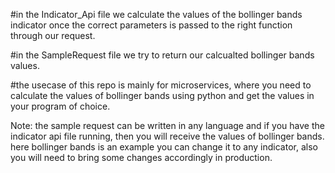 #in the Indicator_Api file we calculate the values of the bollinger bands indicator once the correct parameters is passed to the right function through our request.

#in the SampleRequest file we try to return our calcualted bollinger bands values.

#the usecase of this repo is mainly for microservices, where you need to calculate the values of bollinger bands using python and get the values in your program of choice. 

Note: the sample request can be written in any language and if you have the indicator api file running, then you will receive the values of bollinger bands.
here bollinger bands is an example you can change it to any indicator, also you will need to bring some changes accordingly in production.
